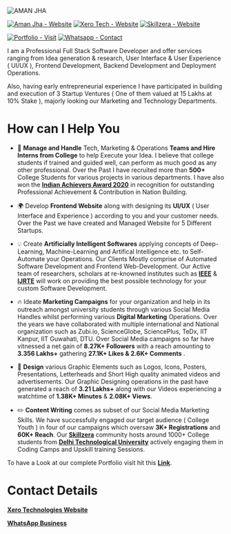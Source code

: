 ![AMAN JHA](https://user-images.githubusercontent.com/75173703/116773721-c13f2000-aa74-11eb-8fc9-8ec848d52106.png)


[![Aman Jha - Website](https://img.shields.io/badge/Aman_Jha-Website-000000?logo=webflow&logoColor=ffffff)](https://www.iafindia.com/mr-aman-jha/)   [![Xero Tech - Website](https://img.shields.io/badge/Xero_Tech-Website-000000?logo=xero&logoColor=ffffff)](https://xeroed.tech/)         [![Skillzera - Website](https://img.shields.io/badge/Skillzera-Website-000000?logo=socket.io&logoColor=ffffff)](http://skillzera.tech/)


[![Portfolio - Visit](https://img.shields.io/badge/Portfolio-Visit-ffffff?logo=linkedin&logoColor=000000)](https://github.com/inofficialamanjha/inofficialamanjha/tree/main/Portfolio) [![Whatsapp - Contact](https://img.shields.io/badge/Whatsapp-Contact-ffffff?logo=whatsapp&logoColor=000000)](https://api.whatsapp.com/message/VQX4YB3VKS3RE1) 

<!--- Label Buttons Generated Using : https://michaelcurrin.github.io/badge-generator/#/generic || https://github.com/MichaelCurrin/badge-generator --->

I am a Professional Full Stack Software Developer and offer services ranging from Idea generation & research, User Interface & User Experience ( UI/UX ), Frontend Development, Backend Development and Deployment Operations.

Also, having early entrepreneurial experience I have participated in building and execution of 3 Startup Ventures ( One of them valued at 15 Lakhs at 10% Stake ), majorly looking our Marketing and Technology Departments.

# How can I Help You

- 📐 **Manage and Handle** Tech, Marketing & Operations **Teams and Hire Interns from College** to help Execute your Idea. I believe that college students if trained and guided well, can perform as much good as any other professional. Over the Past I have recruited more than **500+** College Students for various projects in various departments. I have also won the [**Indian Achievers Award 2020**](https://www.iafindia.com/mr-aman-jha/) in recognition for outstanding Professional Achievement & Contribution in Nation Building.

- 🌍 Develop **Frontend Website** along with designing its **UI/UX** ( User Interface and Experience ) according to you and your customer needs. Over the Past we have created and Managed Website for 5 Different Startups.

- 💡 Create **Artificially Intelligent Softwares** applying concepts of Deep-Learning, Machine-Learning and Artifical Intelligence etc. to Self-Automate your Operations. Our Clients Mostly comprise of Automated Software Development and Frontend Web-Development. Our Active team of researchers, scholars at re-knowned institutes such as [**IEEE**](https://www.ieee.org/) & [**IJRTE**](https://www.ijrte.org/) will work on providing the best possible technology for your custom Software Development.

- 🔥 Ideate **Marketing Campaigns** for your organization and help in its outreach amongst university students through various Social Media Handles whilst performing various **Digital Marketing** Operations. Over the years we have collaborated with multiple international and National organization such as Zubi.io, ScienceGlobe, SciencePlus, TeDx, IIT Kanpur, IIT Guwahati, DTU. Over Social Media campaigns so far have vitnessed a net gain of **8.27K+ Followers** with a reach amounting to **3.356 Lakhs+** gathering **27.1K+ Likes & 2.6K+ Comments** .

- 🎨 **Design** various Graphic Elements such as Logos, Icons, Posters, Presentations, Letterheads and Short High quality animated videos and advertisements. Our Graphic Designing operations in the past have generated a reach of **3.21 Lakhs+** along with our Videos experiencing a watchtime of **1.38K+ Minutes** & **2.08K+ Views**.

- ✏️ **Content Writing** comes as subset of our Social Media Marketing Skills. We have successfully engaged our target audience ( College Youth ) in four of our campaigns which oversaw **3K+ Registrations** and **60K+ Reach**. Our [**Skillzera**](http://skillzera.tech/) community hosts around 1000+ College students from [**Delhi Technological University**](http://www.dtu.ac.in/) actively engaging them in Coding Camps and Upskill training Sessions.

To have a Look at our complete Portfolio visit hit this [**Link**](https://github.com/inofficialamanjha/Marketing-Designing-Development).

# Contact Details

[**Xero Technologies Website**](https://xeroed.tech/)

[**WhatsApp Business**](https://api.whatsapp.com/message/VQX4YB3VKS3RE1)
